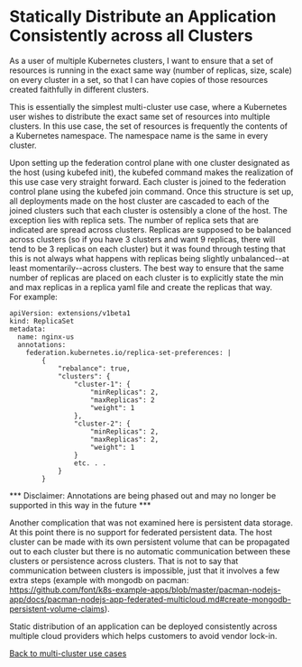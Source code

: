 # Statically Distribute an Application Consistently across all Clusters
 
As a user of multiple Kubernetes clusters, I want to ensure that a set of resources is running in the exact same way (number of replicas, size, scale) on every cluster in a set, so that I can have copies of those resources created faithfully in different clusters.
 
This is essentially the simplest multi-cluster use case, where a Kubernetes user wishes to distribute the exact same set of resources into multiple clusters. In this use case, the set of resources is frequently the contents of a Kubernetes namespace. The namespace name is the same in every cluster.
 
Upon setting up the federation control plane with one cluster designated as the host (using kubefed init), the kubefed command makes the realization of this use case very straight forward. Each cluster is joined to the federation control plane using the kubefed join command. Once this structure is set up, all deployments made on the host cluster are cascaded to each of the joined clusters such that each cluster is ostensibly a clone of the host. The exception lies with replica sets. The number of replica sets that are indicated are spread across clusters. Replicas are supposed to be balanced across clusters (so if you have 3 clusters and want 9 replicas, there will tend to be 3 replicas on each cluster) but it was found through testing that this is not always what happens with replicas being slightly unbalanced--at least momentarily--across clusters. The best way to ensure that the same number of replicas are placed on each cluster is to explicitly state the min and max replicas in a replica yaml file and create the replicas that way.  
For example:

```
apiVersion: extensions/v1beta1
kind: ReplicaSet
metadata:
  name: nginx-us
  annotations:
    federation.kubernetes.io/replica-set-preferences: |
        {
            "rebalance": true,
            "clusters": {
                "cluster-1": {
                    "minReplicas": 2,
                    "maxReplicas": 2
                    "weight": 1
                },
                "cluster-2": {
                    "minReplicas": 2,
                    "maxReplicas": 2,
                    "weight": 1
                }
                etc. . .
            }
        }

```
*** Disclaimer: Annotations are being phased out and may no longer be supported in this way in the future ***

Another complication that was not examined here is persistent data storage. At this point there is no support for federated persistent data. The host cluster can be made with its own persistent volume that can be propagated out to each cluster but there is no automatic communication between these clusters or persistence across clusters. That is not to say that communication between clusters is impossible, just that it involves a few extra steps (example with mongodb on pacman: https://github.com/font/k8s-example-apps/blob/master/pacman-nodejs-app/docs/pacman-nodejs-app-federated-multicloud.md#create-mongodb-persistent-volume-claims).

Static distribution of an application can be deployed consistently across multiple cloud providers which helps customers to avoid vendor lock-in.

[Back to multi-cluster use cases](../README.md#multi-cluster-use-cases-1)

